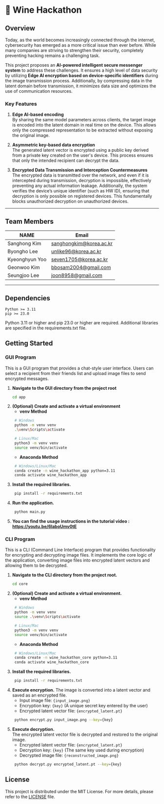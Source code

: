 # 🍷 Wine Hackathon

## Overview

Today, as the world becomes increasingly connected through the internet, cybersecurity has emerged as a more critical issue than ever before. While many companies are striving to strengthen their security, completely preventing hacking remains a challenging task.

This project proposes an **AI-powered intelligent secure messenger system** to address these challenges. It ensures a high level of data security by utilizing **Edge AI encryption based on device-specific identifiers** during the image transmission process. Additionally, by compressing data in the latent domain before transmission, it minimizes data size and optimizes the use of communication resources.

### Key Features

1. **Edge AI-based encoding**  
   By sharing the same model parameters across clients, the target image is encoded into the latent domain in real time on the device. This allows only the compressed representation to be extracted without exposing the original image.

2. **Asymmetric key-based data encryption**  
   The generated latent vector is encrypted using a public key derived from a private key created on the user's device. This process ensures that only the intended recipient can decrypt the data.

3. **Encrypted Data Transmission and Interception Countermeasures**  
   The encrypted data is transmitted over the network, and even if it is intercepted during transmission, decryption is impossible, effectively preventing any actual information leakage. Additionally, the system verifies the device’s unique identifier (such as HW ID), ensuring that decryption is only possible on registered devices. This fundamentally blocks unauthorized decryption on unauthorized devices.

---

## Team Members

| NAME     | Email |
|----------|--------|
| Sanghong Kim   | sanghongkim@korea.ac.kr |
| Byongho Lee   | unlike96@korea.ac.kr     |
| Kyeonghyun Yoo   | seven1705@korea.ac.kr    |
| Geonwoo Kim   | bbosam2004@gmail.com     |
| Seungjoo Lee   | joon8958@gmail.com       |

---

## Dependencies

```text
Python >= 3.11  
pip >= 23.0
```

Python 3.11 or higher and pip 23.0 or higher are required. Additional libraries are specified in the requirements.txt file.


## Getting Started

### GUI Program
This is a GUI program that provides a chat-style user interface. Users can select a recipient from their friends list and upload image files to send encrypted messages.
1. **Navigate to the GUI directory from the project root**  
   ```bash
   cd app
   ```
2. **(Optional) Create and activate a virtual environment**
   * **venv Method**
   ```bash
    # Windows
    python -m venv venv
    .\venv\Scripts\activate

    # Linux/Mac
    python3 -m venv venv
    source venv/bin/activate
   ``` 
   * **Anaconda Method**
   ```bash
    # Windows/Linux/Mac
    conda create -n wine_hackathon_app python=3.11
    conda activate wine_hackathon_app
   ```
3. **Install the required libraries.**  
   ```bash
    pip install -r requirements.txt
   ```
4. **Run the application.**  
   ```bash
    python main.py
   ```
5. **You can find the usage instructions in the tutorial video : https://youtu.be/6IaboUmv0tE**

### CLI Program
This is a CLI (Command Line Interface) program that provides functionality for encrypting and decrypting image files. It implements the core logic of the application, converting image files into encrypted latent vectors and allowing them to be decrypted.
1. **Navigate to the CLI directory from the project root.**  
   ```bash
   cd core
   ```
2. **(Optional) Create and activate a virtual environment.**
   * **venv Method**
   ```bash
    # Windows
    python -m venv venv
    source .\venv\Scripts\activate

    # Linux/Mac
    python3 -m venv venv
    source venv/bin/activate
   ``` 
   * **Anaconda Method**
   ```bash
    # Windows/Linux/Mac
    conda create -n wine_hackathon_core python=3.11
    conda activate wine_hackathon_core
   ```
3. **Install the required libraries.**  
   ```bash
    pip install -r requirements.txt
   ```
4. **Execute encryption.**
   The image is converted into a latent vector and saved as an encrypted file.
   - Input image file: `{input_image.png}`
   - Encryption key: `{key}` (A unique secret key entered by the user)
   - Encrypted latent vector file: `{encrypted_latent.pt}`
   ```bash
    python encrypt.py input_image.png --key={key}
   ```
5. **Execute decryption.**  
    The encrypted latent vector file is decrypted and restored to the original image.
    - Encrypted latent vector file: `{encrypted_latent.pt}`
    - Decryption key: `{key}` (The same key used during encryption)
    - Decrypted image file: `{reconstructed_image.png}`
   ```bash
    python decrypt.py encrypted_latent.pt --key={key}
   ```

## License
This project is distributed under the MIT License. For more details, please refer to the [LICENSE](LICENSE) file.
